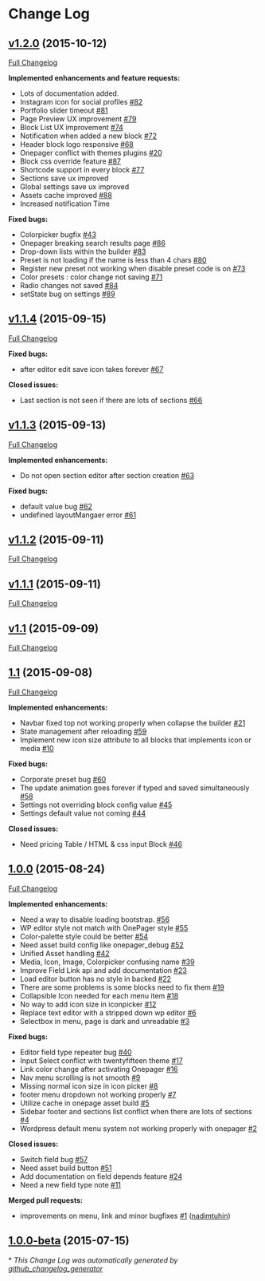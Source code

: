 # Change Log

## [v1.2.0](https://github.com/themexpert/onepager/tree/v1.2.0) (2015-10-12)
[Full Changelog](https://github.com/themexpert/onepager/compare/v1.1.4...v1.2.0)

**Implemented enhancements and feature requests:**

- Lots of documentation added.
- Instagram icon for social profiles [\#82](https://github.com/themexpert/onepager/issues/82)
- Portfolio slider timeout [\#81](https://github.com/themexpert/onepager/issues/81)
- Page Preview UX improvement [\#79](https://github.com/themexpert/onepager/issues/79)
- Block List UX improvement [\#74](https://github.com/themexpert/onepager/issues/74)
- Notification when added a new block [\#72](https://github.com/themexpert/onepager/issues/72)
- Header block logo responsive  [\#68](https://github.com/themexpert/onepager/issues/68)
- Onepager conflict with themes plugins [\#20](https://github.com/themexpert/onepager/issues/20)
- Block css override feature [\#87](https://github.com/themexpert/onepager/issues/87)
- Shortcode support in every block [\#77](https://github.com/themexpert/onepager/issues/77)
- Sections save ux improved
- Global settings save ux improved
- Assets cache improved [\#88](https://github.com/themexpert/onepager/issues/88)
- Increased notification Time

**Fixed bugs:**

- Colorpicker bugfix [\#43](https://github.com/themexpert/onepager/issues/43)
- Onepager breaking search results page [\#86](https://github.com/themexpert/onepager/issues/86)
- Drop-down lists within the builder [\#83](https://github.com/themexpert/onepager/issues/83)
- Preset is not loading if the name is less than 4 chars [\#80](https://github.com/themexpert/onepager/issues/80)
- Register new preset not working when disable preset code is on [\#73](https://github.com/themexpert/onepager/issues/73)
- Color presets : color change not saving [\#71](https://github.com/themexpert/onepager/issues/71)
- Radio changes not saved [\#84](https://github.com/themexpert/onepager/issues/84)
- setState bug on settings [\#89](https://github.com/themexpert/onepager/issues/89)

## [v1.1.4](https://github.com/themexpert/onepager/tree/v1.1.4) (2015-09-15)
[Full Changelog](https://github.com/themexpert/onepager/compare/v1.1.3...v1.1.4)

**Fixed bugs:**

- after editor edit save icon takes forever [\#67](https://github.com/themexpert/onepager/issues/67)

**Closed issues:**

- Last section is not seen if there are lots of sections [\#66](https://github.com/themexpert/onepager/issues/66)

## [v1.1.3](https://github.com/themexpert/onepager/tree/v1.1.3) (2015-09-13)
[Full Changelog](https://github.com/themexpert/onepager/compare/v1.1.2...v1.1.3)

**Implemented enhancements:**

- Do not open section editor after section creation [\#63](https://github.com/themexpert/onepager/issues/63)

**Fixed bugs:**

- default value bug [\#62](https://github.com/themexpert/onepager/issues/62)
- undefined layoutMangaer error [\#61](https://github.com/themexpert/onepager/issues/61)

## [v1.1.2](https://github.com/themexpert/onepager/tree/v1.1.2) (2015-09-11)
[Full Changelog](https://github.com/themexpert/onepager/compare/v1.1.1...v1.1.2)

## [v1.1.1](https://github.com/themexpert/onepager/tree/v1.1.1) (2015-09-11)
[Full Changelog](https://github.com/themexpert/onepager/compare/v1.1...v1.1.1)

## [v1.1](https://github.com/themexpert/onepager/tree/v1.1) (2015-09-09)
[Full Changelog](https://github.com/themexpert/onepager/compare/1.1...v1.1)

## [1.1](https://github.com/themexpert/onepager/tree/1.1) (2015-09-08)
[Full Changelog](https://github.com/themexpert/onepager/compare/1.0.0...1.1)

**Implemented enhancements:**

- Navbar fixed top not working properly when collapse the builder [\#21](https://github.com/themexpert/onepager/issues/21)
- State management after reloading [\#59](https://github.com/themexpert/onepager/issues/59)
- Implement new icon size attribute to all blocks that implements icon or media [\#10](https://github.com/themexpert/onepager/issues/10)

**Fixed bugs:**

- Corporate preset bug [\#60](https://github.com/themexpert/onepager/issues/60)
- The update animation goes forever if typed and saved simultaneously [\#58](https://github.com/themexpert/onepager/issues/58)
- Settings not overriding block config value [\#45](https://github.com/themexpert/onepager/issues/45)
- Settings default value not coming  [\#44](https://github.com/themexpert/onepager/issues/44)

**Closed issues:**

- Need pricing Table / HTML & css input Block [\#46](https://github.com/themexpert/onepager/issues/46)

## [1.0.0](https://github.com/themexpert/onepager/tree/1.0.0) (2015-08-24)
[Full Changelog](https://github.com/themexpert/onepager/compare/1.0.0-beta...1.0.0)

**Implemented enhancements:**

- Need a way to disable loading bootstrap. [\#56](https://github.com/themexpert/onepager/issues/56)
- WP editor style not match with OnePager style [\#55](https://github.com/themexpert/onepager/issues/55)
- Color-palette style could be better [\#54](https://github.com/themexpert/onepager/issues/54)
- Need asset build config like onepager\_debug [\#52](https://github.com/themexpert/onepager/issues/52)
- Unified Asset handling [\#42](https://github.com/themexpert/onepager/issues/42)
- Media, Icon, Image, Colorpicker confusing name [\#39](https://github.com/themexpert/onepager/issues/39)
- Improve Field Link api and add documentation [\#23](https://github.com/themexpert/onepager/issues/23)
- Load editor button has no style in backed [\#22](https://github.com/themexpert/onepager/issues/22)
- There are some problems is some blocks need to fix them [\#19](https://github.com/themexpert/onepager/issues/19)
- Collapsible Icon needed for each menu item [\#18](https://github.com/themexpert/onepager/issues/18)
- No way to add icon size in iconpicker [\#12](https://github.com/themexpert/onepager/issues/12)
- Replace text editor with a stripped down wp editor [\#6](https://github.com/themexpert/onepager/issues/6)
- Selectbox in menu, page is dark and unreadable [\#3](https://github.com/themexpert/onepager/issues/3)

**Fixed bugs:**

- Editor field type repeater bug [\#40](https://github.com/themexpert/onepager/issues/40)
- Input Select conflict with twentyfifteen theme [\#17](https://github.com/themexpert/onepager/issues/17)
- Link color change after activating Onepager  [\#16](https://github.com/themexpert/onepager/issues/16)
- Nav menu scrolling is not smooth [\#9](https://github.com/themexpert/onepager/issues/9)
- Missing normal icon size in icon picker [\#8](https://github.com/themexpert/onepager/issues/8)
- footer menu dropdown not working properly [\#7](https://github.com/themexpert/onepager/issues/7)
- Utilize cache in onepage asset build [\#5](https://github.com/themexpert/onepager/issues/5)
- Sidebar footer and sections list conflict when there are lots of sections [\#4](https://github.com/themexpert/onepager/issues/4)
- Wordpress default menu system not working properly with onepager [\#2](https://github.com/themexpert/onepager/issues/2)

**Closed issues:**

- Switch field bug [\#57](https://github.com/themexpert/onepager/issues/57)
- Need asset build button [\#51](https://github.com/themexpert/onepager/issues/51)
- Add documentation on field depends feature [\#24](https://github.com/themexpert/onepager/issues/24)
- Need a new field type note [\#11](https://github.com/themexpert/onepager/issues/11)

**Merged pull requests:**

- improvements on menu, link and minor bugfixes [\#1](https://github.com/themexpert/onepager/pull/1) ([nadimtuhin](https://github.com/nadimtuhin))

## [1.0.0-beta](https://github.com/themexpert/onepager/tree/1.0.0-beta) (2015-07-15)


\* *This Change Log was automatically generated by [github_changelog_generator](https://github.com/skywinder/Github-Changelog-Generator)*
